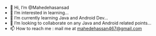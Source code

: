 - 👋 Hi, I’m @Mahedehasansad
- 👀 I’m interested in learning...
- 🌱 I’m currently learning Java and Android Dev...
- 💞️ I’m looking to collaborate on any Java and Android related points...
- 📫 How to reach me : mail me at mahedehassan467@gmail.com


 
 
